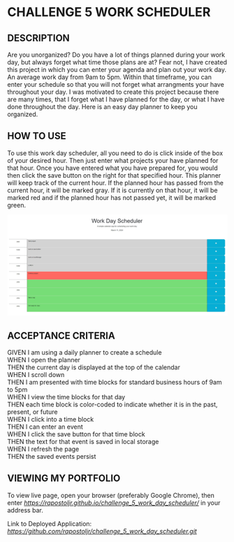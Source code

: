 # CHALLENGE 5 WORK SCHEDULER

## DESCRIPTION
Are you unorganized? Do you have a lot of things planned during your work day, but always forget what time those plans are at? Fear not, I have created this project in which you can enter your agenda and plan out your work day. An average work day from 9am to 5pm. Within that timeframe, you can enter your schedule so that you will not forget what arrangments your have throughout your day. I was motivated to create this project because there are many times, that I forget what I have planned for the day, or what I have done throughout the day. Here is an easy day planner to keep you organized.

## HOW TO USE
To use this work day scheduler, all you need to do is click inside of the box of your desired hour. Then just enter what projects your have planned for that hour. Once you have entered what you have prepared for, you would then click the save button on the right for that specified hour. This planner will keep track of the current hour. If the planned hour has passed from the current hour, it will be marked gray. If it is currently on that hour, it will be marked red and if the planned hour has not passed yet, it will be marked green.

![alt text](./assets/images/workday_scheduler.jpg)

## ACCEPTANCE CRITERIA
GIVEN I am using a daily planner to create a schedule\
WHEN I open the planner\
THEN the current day is displayed at the top of the calendar\
WHEN I scroll down\
THEN I am presented with time blocks for standard business hours of 9am to 5pm\
WHEN I view the time blocks for that day\
THEN each time block is color-coded to indicate whether it is in the past, present, or future\
WHEN I click into a time block\
THEN I can enter an event\
WHEN I click the save button for that time block\
THEN the text for that event is saved in local storage\
WHEN I refresh the page\
THEN the saved events persist

## VIEWING MY PORTFOLIO
To view live page, open your browser (preferably Google Chrome), then enter <i>https://rapostoljr.github.io/challenge_5_work_day_scheduler/</i> in your address bar.

Link to Deployed Application: <i>https://github.com/rapostoljr/challenge_5_work_day_scheduler.git</i>